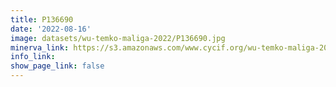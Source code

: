 ```yaml
---
title: P136690
date: '2022-08-16'
image: datasets/wu-temko-maliga-2022/P136690.jpg
minerva_link: https://s3.amazonaws.com/www.cycif.org/wu-temko-maliga-2022/P136690/index.html
info_link:
show_page_link: false
---
```

